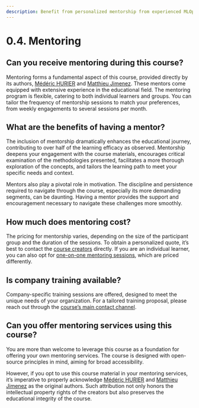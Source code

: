 ```yaml
---
description: Benefit from personalized mentorship from experienced MLOps professionals. Receive tailored guidance and support as you progress through the course.
---
```


# 0.4. Mentoring

## Can you receive mentoring during this course?

Mentoring forms a fundamental aspect of this course, provided directly by its authors, [Médéric HURIER](https://www.fmind.dev/) and [Matthieu Jimenez](https://website.jimenez.lu/). These mentors come equipped with extensive experience in the educational field. The mentoring program is flexible, catering to both individual learners and groups. You can tailor the frequency of mentorship sessions to match your preferences, from weekly engagements to several sessions per month.

## What are the benefits of having a mentor?

The inclusion of mentorship dramatically enhances the educational journey, contributing to over half of the learning efficacy as observed. Mentorship deepens your engagement with the course materials, encourages critical examination of the methodologies presented, facilitates a more thorough exploration of the concepts, and tailors the learning path to meet your specific needs and context.

Mentors also play a pivotal role in motivation. The discipline and persistence required to navigate through the course, especially its more demanding segments, can be daunting. Having a mentor provides the support and encouragement necessary to navigate these challenges more smoothly.

## How much does mentoring cost?

The pricing for mentorship varies, depending on the size of the participant group and the duration of the sessions. To obtain a personalized quote, it’s best to contact the [course creators](mailto:mlops-coding-course@fmind.dev) directly. If you are an individual learner, you can also opt for [one-on-one mentoring sessions](https://calendar.app.google/9KfEBkpCHQKwarLF8), which are priced differently.

## Is company training available?

Company-specific training sessions are offered, designed to meet the unique needs of your organization. For a tailored training proposal, please reach out through the [course’s main contact channel](mailto:mlops-coding-course@fmind.dev).

## Can you offer mentoring services using this course?

You are more than welcome to leverage this course as a foundation for offering your own mentoring services. The course is designed with open-source principles in mind, aiming for broad accessibility.

However, if you opt to use this course material in your mentoring services, it’s imperative to properly acknowledge [Médéric HURIER](https://www.fmind.dev/) and [Matthieu Jimenez](https://website.jimenez.lu/) as the original authors. Such attribution not only honors the intellectual property rights of the creators but also preserves the educational integrity of the course.
